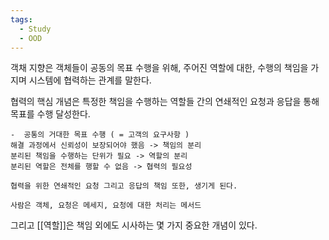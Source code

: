 ```yaml
---
tags:
  - Study
  - OOD
---
```


객채 지향은 객체들이 공동의 목표 수행을 위해,
주어진 역할에 대한, 수행의 책임을 가지며 시스템에 협력하는 관계를 말한다.

협력의 핵심 개념은 특정한 책임을 수행하는 역할들 간의 연쇄적인 요청과 응답을 통해 목표를 수행 달성한다.
```
-  공통의 거대한 목표 수행 ( = 고객의 요구사항 )
해결 과정에서 신뢰성이 보장되어야 했음 -> 책임의 분리
분리된 책임을 수행하는 단위가 필요 -> 역할의 분리
분리된 역할은 전체를 행할 수 없음 -> 협력의 필요성

협력을 위한 연쇄적인 요청 그리고 응답의 책임 또한, 생기게 된다.

사람은 객체, 요청은 메세지, 요청에 대한 처리는 메서드
```

그리고 [[역할]]은 책임 외에도 시사하는 몇 가지 중요한 개념이 있다.